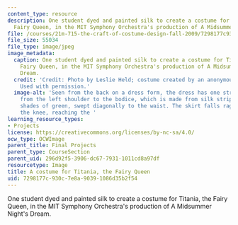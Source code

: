 ```yaml
---
content_type: resource
description: One student dyed and painted silk to create a costume for Titania, the
  Fairy Queen, in the MIT Symphony Orchestra's production of A Midsummer Night's Dream.
file: /courses/21m-715-the-craft-of-costume-design-fall-2009/7298177c930c7e8a90391086d35b2f54_IMG_0721.jpg
file_size: 55034
file_type: image/jpeg
image_metadata:
  caption: One student dyed and painted silk to create a costume for Titania, the
    Fairy Queen, in the MIT Symphony Orchestra's production of A Midsummer Night's
    Dream.
  credit: 'Credit: Photo by Leslie Held; costume created by an anonymous MIT student.
    Used with permission.'
  image-alt: 'Seen from the back on a dress form, the dress has one strap coming across
    from the left shoulder to the bodice, which is made from silk strips in various
    shades of green, swept diagonally to the waist. The skirt falls raggedly past
    the knee, reaching the '
learning_resource_types:
- Projects
license: https://creativecommons.org/licenses/by-nc-sa/4.0/
ocw_type: OCWImage
parent_title: Final Projects
parent_type: CourseSection
parent_uid: 296d92f5-3906-dc67-7931-1011cd8a97df
resourcetype: Image
title: A costume for Titania, the Fairy Queen
uid: 7298177c-930c-7e8a-9039-1086d35b2f54
---
```

One student dyed and painted silk to create a costume for Titania, the Fairy Queen, in the MIT Symphony Orchestra's production of A Midsummer Night's Dream.